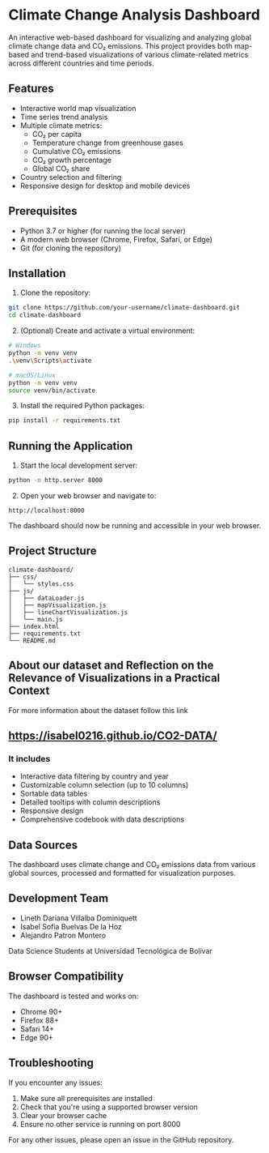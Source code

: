 # Climate Change Analysis Dashboard

An interactive web-based dashboard for visualizing and analyzing global climate change data and CO₂ emissions. This project provides both map-based and trend-based visualizations of various climate-related metrics across different countries and time periods.

## Features

- Interactive world map visualization
- Time series trend analysis
- Multiple climate metrics:
  - CO₂ per capita
  - Temperature change from greenhouse gases
  - Cumulative CO₂ emissions
  - CO₂ growth percentage
  - Global CO₂ share
- Country selection and filtering
- Responsive design for desktop and mobile devices

## Prerequisites

- Python 3.7 or higher (for running the local server)
- A modern web browser (Chrome, Firefox, Safari, or Edge)
- Git (for cloning the repository)

## Installation

1. Clone the repository:
```bash
git clone https://github.com/your-username/climate-dashboard.git
cd climate-dashboard
```

2. (Optional) Create and activate a virtual environment:
```bash
# Windows
python -m venv venv
.\venv\Scripts\activate

# macOS/Linux
python -m venv venv
source venv/bin/activate
```

3. Install the required Python packages:
```bash
pip install -r requirements.txt
```

## Running the Application

1. Start the local development server:
```bash
python -m http.server 8000
```

2. Open your web browser and navigate to:
```
http://localhost:8000
```

The dashboard should now be running and accessible in your web browser.

## Project Structure

```
climate-dashboard/
├── css/
│   └── styles.css
├── js/
│   ├── dataLoader.js
│   ├── mapVisualization.js
│   ├── lineChartVisualization.js
│   └── main.js
├── index.html
├── requirements.txt
└── README.md
```

## About our dataset and Reflection on the Relevance of Visualizations in a Practical Context

For more information about the dataset follow this link

## https://isabel0216.github.io/CO2-DATA/ 

### It includes

- Interactive data filtering by country and year
- Customizable column selection (up to 10 columns)
- Sortable data tables
- Detailed tooltips with column descriptions
- Responsive design
- Comprehensive codebook with data descriptions

## Data Sources

The dashboard uses climate change and CO₂ emissions data from various global sources, processed and formatted for visualization purposes.

## Development Team

- Lineth Dariana Villalba Dominiquett
- Isabel Sofia Buelvas De la Hoz
- Alejandro Patron Montero

Data Science Students at Universidad Tecnológica de Bolívar

## Browser Compatibility

The dashboard is tested and works on:
- Chrome 90+
- Firefox 88+
- Safari 14+
- Edge 90+

## Troubleshooting

If you encounter any issues:

1. Make sure all prerequisites are installed
2. Check that you're using a supported browser version
3. Clear your browser cache
4. Ensure no other service is running on port 8000

For any other issues, please open an issue in the GitHub repository. 
